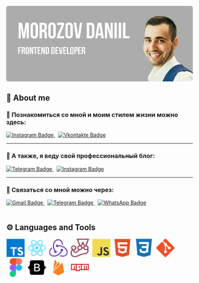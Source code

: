 [![Me](https://github.com/MOROZOVcode/MOROZOVcode/blob/main/assets/FrameMe.png)](https://t.me/morozov_daniil_code)

## 🤔 About me

### 🍃 Познакомиться со мной и моим стилем жизни можно здесь:

<!-- **Познакомиться со мной и моим стилем жизни можно здесь:** -->

<a href="https://www.instagram.com/morozov_daniil_code/">
  <img src="https://img.shields.io/badge/Instagram-blueviolet?logo=instagram&logoColor=white&style=for-the-badge" alt="Instagram Badge"/>
</a>
&nbsp
<a href="https://vk.com/morozov_daniil_code">
  <img src="https://img.shields.io/badge/VKontakte-blue?logo=vk&logoColor=white&style=for-the-badge" alt="Vkontakte Badge"/>
</a>

---

### 📝 А также, я веду свой профессиональный блог:

<a href="https://t.me/morozov_code">
  <img src="https://img.shields.io/badge/Telegram-turquoise?logo=telegram&logoColor=white&style=for-the-badge" alt="Telegram Badge"/>
</a> 
&nbsp
<a href="https://www.instagram.com/morozov_code/">
  <img src="https://img.shields.io/badge/Instagram-blueviolet?logo=instagram&logoColor=white&style=for-the-badge" alt="Instagram Badge"/>
</a>

---

### 📨 Связаться со мной можно через:

<a href="mailto:morozov.code@gmail.com">
  <img src="https://img.shields.io/badge/Gmail-red?logo=gmail&logoColor=white&style=for-the-badge" alt="Gmail Badge"/>
</a> 
&nbsp
<a href="https://t.me/morozov_daniil_code">
  <img src="https://img.shields.io/badge/Telegram-turquoise?logo=telegram&logoColor=white&style=for-the-badge" alt="Telegram Badge"/>
</a>
&nbsp
<a href="https://wa.me/995579026917">
  <img src="https://img.shields.io/badge/WhatsApp-g?logo=whatsapp&logoColor=white&style=for-the-badge" alt="WhatsApp Badge"/>
</a>

<br>
<br>
    
## ⚙️ Languages and Tools

<div>
  <img src="https://github.com/devicons/devicon/blob/master/icons/typescript/typescript-plain.svg" title="typescript" alt="typescript" width="50" height="50"/>&nbsp;
  <img src="https://github.com/devicons/devicon/blob/master/icons/react/react-original.svg" title="react" alt="react" width="50" height="50"/>&nbsp;
  <img src="https://github.com/devicons/devicon/blob/master/icons/redux/redux-original.svg" title="redux" alt="redux" width="50" height="50"/>&nbsp;
  <img src="https://github.com/devicons/devicon/blob/master/icons/jest/jest-plain.svg" title="jest" alt="jest" width="50" height="50"/>&nbsp;
  <img src="https://github.com/devicons/devicon/blob/master/icons/javascript/javascript-original.svg" title="javascript" alt="javascript" width="50" height="50"/>&nbsp;
  <img src="https://github.com/devicons/devicon/blob/master/icons/html5/html5-plain.svg" title="html5" alt="html5" width="50" height="50"/>&nbsp;
  <img src="https://github.com/devicons/devicon/blob/master/icons/css3/css3-plain.svg"  title="CSS3" alt="CSS3" width="50" height="50"/>&nbsp;
  <img src="https://github.com/devicons/devicon/blob/master/icons/git/git-original.svg" title="git" alt="git" width="50" height="50"/>&nbsp;
  <img src="https://github.com/devicons/devicon/blob/master/icons/figma/figma-original.svg" title="figma" alt="figma" width="50" height="50"/>&nbsp;
  <img src="https://github.com/devicons/devicon/blob/master/icons/bootstrap/bootstrap-plain.svg" title="bootstrap" alt="bootstrap" width="50" height="50"/>&nbsp;
  <img src="https://github.com/devicons/devicon/blob/master/icons/firebase/firebase-plain.svg" title="Firebase" alt="Firebase" width="50" height="50"/>&nbsp;
  <img src="https://github.com/devicons/devicon/blob/master/icons/npm/npm-original-wordmark.svg" title="npm" alt="npm" width="50" height="50"/>&nbsp;
</div>
